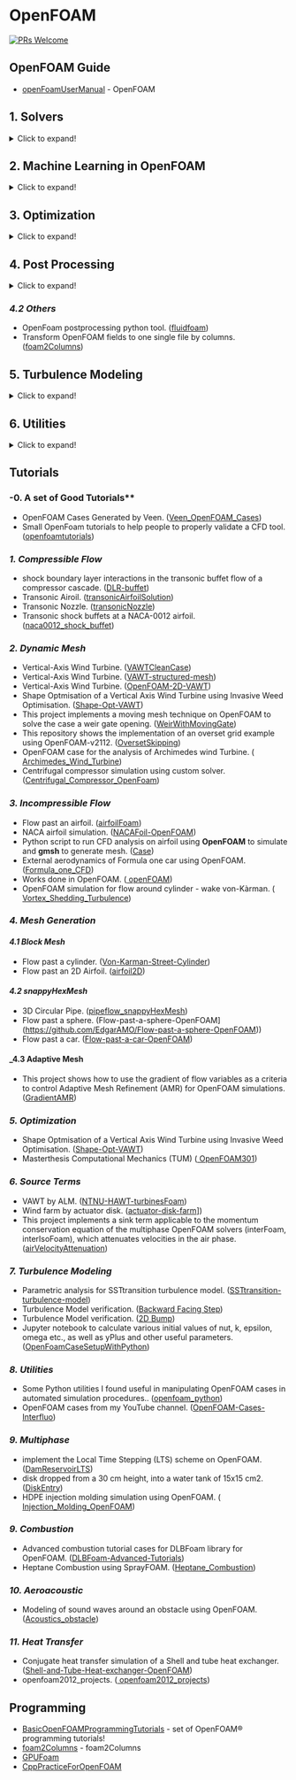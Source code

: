 # OpenFOAM

[![PRs Welcome](https://img.shields.io/badge/PRs-welcome-brightgreen.svg?style=flat-square)](http://makeapullrequest.com)

## **OpenFOAM Guide**
* [openFoamUserManual](https://github.com/yunoicytail/openFoamUserManual) - OpenFOAM


## **1. Solvers**
<details>
  <summary>Click to expand!</summary>
  
### _1.1 Aeroacoustics_
* Aeroacoustic Solver for weakly compressible flows. ([Hybrid-Methods-in-Openfoam](https://github.com/jiaqiwang969/Hybrid-Methods-in-Openfoam))
* Dynamic Library for Computational Aeroacoustics. ([libAcoustics](https://github.com/unicfdlab/libAcoustics))
* Density based OpenFOAM solvers for Computational Aeroacoustics. ([caafoam](https://github.com/vdalessa/caafoam))

### _1.2 Compressible Flow_
* Density based solver for steady and unsteady simulation of high speed compressible flows. ([rhoDST](https://github.com/DSTECHNO/rhoDST))
* modification of rhoCentralFoam with RK4 schme. ([rhoCentralRKFoam](https://github.com/jiaqiwang969/rhoCentralRKFoam), [rhoCentralRK4Foam](https://github.com/SiboLi666/rhoCentralRK4Foam), [rhoCentralFoamRK4Sponge](https://github.com/jiaqiwang969/rhoCentralFoamRK4Sponge))
* Implict Coupled Simulations. ([ICSFoam](https://github.com/stefanoOliani/ICSFoam))
* Energy conserving numerical flux is coupled with AUSM+up dissipative fluxes. ([rhoEnergyFoam](https://github.com/davidem88/rhoEnergyFoam))

#### _1.2.1 All Mach Number_
* Semi-implicit hybrid solver based on Kurgranov-Tadmore scheme and PISO method. ([pisoCentralFoam](https://github.com/unicfdlab/pisoCentralFoam))

### _1.3 Combustion_
* A library for OpenFOAM to handel the PLOG keywords in reactions. ([PLOGArrheniusReactions](https://github.com/ZmengXu/PLOGArrheniusReactions))
* Transported JPDF Library and Solver for Reactive Flow Simulation. ([pdfFoam](https://github.com/wildmichael/pdfFoam))
* Using Cantera to calculate species reaction rates. ([CanteraChemistryModel](https://github.com/ZhangYanTJU/CanteraChemistryModel))
* This solver calls Cantera to update T psi mu alpha D in OpenFOAM. ([reactingCanteraFoam](https://github.com/ZhangYanTJU/reactingCanteraFoam))
* An open-source dynamic load balancing model for fast reacting flow simulations. ([DLBFoam](https://github.com/Aalto-CFD/DLBFoam))
* Implementation of Chemical Explosive Mode Analysis in OpenFOAM. ([CEMAFoam](https://github.com/Aalto-CFD/CEMAFoam))

### _1.4 High-Order Methods_

#### _1.4.1 Discontinuous Galerkin Method_
* High Order Parallel Extensible CFD software. ([HopeFOAM](https://github.com/HopeFOAM/HopeFOAM)))

#### _1.4.2 Weighted Essentially Non-Oscillatory_
* WENO for FVM. ([WENOEXT](https://github.com/WENO-OF/WENOEXT))

### _1.5 Hybrid Solvers_
* Collection of hybrid Central solvers. ([hybridCentralSolvers ](https://github.com/unicfdlab/hybridCentralSolvers))

### _1.6 Immersed Boundary Method_
* Consistent closures for Euler-Lagrange models of bi-disperse gas-particle suspensions derived from particle-resolved direct numerical simulations. ([openHFDIB](https://github.com/fmuni/openHFDIB))

### _1.7 Multiphase_
* Volume of fluid solvers for turbulent isothermal multiphase flows. ([varRhoTurbVOF](https://github.com/wenyuan-fan/varRhoTurbVOF_2))
* blastFoam. ([blastFoam](https://github.com/synthetik-technologies/blastfoam)]
* A porous multiphase toolbox. ([porousMultiphaseFoam](https://github.com/phorgue/porousMultiphaseFoam))
* Lagrangian Particle Tracking on a GPU. ([GPULagrangianFoam](https://github.com/geekynils/GPULagrangianFoam)) - ([Thesis Link](https://github.com/geekynils/Thesis))
* Simulation of wave dynamics. ([olaFlow](https://github.com/phicau/olaFlow))
* A VoF-based multiphase solver including heat transfer. ([thermocapillaryInterFoam](https://github.com/pzimbrod/thermocapillaryInterFoam))
* Fluid-particle coupling for multiphase flow based on PhasicFlow. ([PhasicFlow-coupling](https://github.com/PhasicFlow/PhasicFlow-coupling))

### _1.8 Molecular Dynamics_

#### _1.8.1 DSMC_
* hyStrath. ([hyStrath](https://github.com/vincentcasseau/hyStrath))

#### _1.8.2 DUGKS_
* Discrete unified gas kinetic scheme. ([dugksFoam](https://github.com/zhulianhua/dugksFoam))

### _1.9 Source Terms_
* Actuator line modeling of vertical-axis turbines. ([turbinesFoam](https://github.com/turbinesFoam/turbinesFoam))
* Generalization of Erik Svenning's solver. ([multipleDiskSimpleFoam](https://github.com/EdgarAMO/multipleDiskSimpleFoam))
* Actuator Cylinder. ([actuatorCylinderSimpleFoam](https://github.com/EdgarAMO/actuatorCylinderSimpleFoam-solver))
* Modified OpenFOAM solvers for accademic use. ([plasmaFOAM](https://github.com/GeorgeVafakos/plasmaFOAM))

### _1.10 Others_
* several additional solvers for OpenFOAM. ([myFoam](https://github.com/furstj/myFoam))
* Dual-mesh hybrid LES/RANS solver. (hybridFoam](https://github.com/xiaoh/hybridFoam))
* Diagonally Implict Runge-Kutta (3rd order, 3 stages) ([dirk3Foam](https://github.com/vdalessa/dirk3Foam))

### _1.11 Libararies and Boundary Conditions_
* Partially reflecting and non-reflecting boundary conditions for simulation of compressible viscous flow. ([NSCBC-openfoam](https://github.com/jiaqiwang969/NSCBC-openfoam))
* LEMOS (University of Rostock) addons for OpenFOAM-2.4.x ([LEMOS-2.4.x](https://github.com/LEMOS-Rostock/LEMOS-2.4.x))
* A real-fluid based thermophysicalModels library OF-6. ([realFluidThermophysicalModels-6](https://github.com/danhnam11/realFluidThermophysicalModels-6))
</details>
  
## **2. Machine Learning in OpenFOAM**
<details>
  <summary>Click to expand!</summary>

* [smartsim-openFOAM](https://github.com/CrayLabs/smartsim-openFOAM)
* Flowtorch. ([flowtorch](https://github.com/FlowModelingControl/flowtorch))
* PythonFOAM: In-situ data analyses with OpenFOAM and Python. ([PythonFOAM](https://github.com/argonne-lcf/PythonFOAM))
* Deploying deep learning in OpenFOAM with TensorFlow. ([TensorFlowFoam](https://github.com/argonne-lcf/TensorFlowFoam))
* Thoughts about ML committee for OpenFOAM. ([mlfoam](https://github.com/OFDataCommittee/mlfoam))
* DRLinFluids is a flexible package to utilize Deep Reinforcement Learning in the field of Computational Fluid Dynamics ([DRLinFluids](https://github.com/venturi123/DRLinFluids))
</details>

## **3. Optimization**
<details>
  <summary>Click to expand!</summary>
  
* Optimal Shape Design in External. ([shapeOptimizationFoam](https://github.com/joslorgom/shapeOptimizationFoam))
* Discrete Adjoint with OpenFOAM. ([dafoam](https://github.com/mdolab/dafoam))
</details>

## **4. Post Processing**
<details>
  <summary>Click to expand!</summary>

### _4.1 Reduced-Order Modeling_
* [AccelerateCFD_CE](https://github.com/IllinoisRocstar/AccelerateCFD_CE) - AccelerateCFD
* [ITHACA-FV ](https://github.com/mathLab/ITHACA-FV) - POD-Galerkin reduced order methods for CFD using Finite Volume Discretisation: vortex shedding around a circular cylinder, 2017.
* [mlfoam](https://github.com/AndreWeiner/mlfoam) - OpenFOAM technical committee on data-driven modeling
* [pythonPal](https://bitbucket.org/ScimonUCD/pythonpal/src/master/) - Python interpreters to interact with OpenFOAM.
</details>

### _4.2 Others_
* OpenFoam postprocessing python tool. ([fluidfoam](https://github.com/fluiddyn/fluidfoam))
* Transform OpenFOAM fields to one single file by columns. ([foam2Columns](https://github.com/ZhangYanTJU/foam2Columns))


## **5. Turbulence Modeling**
<details>
  <summary>Click to expand!</summary>
  
* ShihQuadraticKE turbulence model. ([OpenFOAM](https://github.com/sagarsaroha18/OpenFOAM))
* Several additional models. ([myTurbulenceModels](https://github.com/furstj/myTurbulenceModels))
* Dynamic Smagorinsky. ([dynamicSmagorinsky](https://github.com/ZhangYanTJU/dynamicSmagorinsky))
* A library for wall-modelled Large-Eddy Simulation in OpenFOAM. Mirrored from. ([libWallModelledLES](https://github.com/timofeymukha/libWallModelledLES))
* A set of codes developed for LES in OpenFOAM. ([TurbLab](https://github.com/syavash20/TurbLab))
* Low-Reynolds rough wall functions for the kOmegaSST model from OpenFOAM. ([lowReRoughWallBCs](https://github.com/esteldunedain/lowReRoughWallBCs))
* The library and utilities for combining URANS and LES approaches for modelling turbulent flows by means of zonal isolation of the computational domain. ([hybridTurbulenceModel](https://github.com/eacfd/hybridTurbulenceModel))
</details>

## **6. Utilities**
<details>
  <summary>Click to expand!</summary>
  
* Computational Fluid Dynamics (CFD) for FreeCAD based on OpenFOAM solver. ([CfdOF](https://github.com/jaheyns/CfdOF))
* How to choose the right schemes in openFOAM. ([fvSchemes](https://github.com/Veenxz/fvSchemes))
* Scale-selective discretization scheme implementation for OpenFOAM. ([SSDFoam](https://github.com/Aalto-CFD/SSDFoam))
</details>

## **Tutorials**

### -0. A set of Good Tutorials**
* OpenFOAM Cases Generated by Veen. ([Veen_OpenFOAM_Cases](https://github.com/Veenxz/Veen_OpenFOAM_Cases))
* Small OpenFoam tutorials to help people to properly validate a CFD tool. ([openfoamtutorials](https://gitlab.com/mAlletto/openfoamtutorials/-/tree/master))

### _1. Compressible Flow_

* shock boundary layer interactions in the transonic buffet flow of a compressor cascade. ([DLR-buffet](https://github.com/jiaqiwang969/DLR-buffet))
* Transonic Airoil. ([transonicAirfoilSolution](https://github.com/tahayasardemir/transonicAirfoilSolution))
* Transonic Nozzle. ([transonicNozzle](https://github.com/tahayasardemir/transonicNozzle))
* Transonic shock buffets at a NACA-0012 airfoil. ([naca0012_shock_buffet](https://github.com/AndreWeiner/naca0012_shock_buffet))

### _2. Dynamic Mesh_

* Vertical-Axis Wind Turbine. ([VAWTCleanCase](https://github.com/h7ris/VAWTCleanCase))
* Vertical-Axis Wind Turbine. ([VAWT-structured-mesh](https://github.com/EdgarAMO/VAWT-structured-mesh))
* Vertical-Axis Wind Turbine. ([OpenFOAM-2D-VAWT](https://github.com/traviscarrigan/OpenFOAM-2D-VAWT))
* Shape Optmisation of a Vertical Axis Wind Turbine using Invasive Weed Optimisation. ([Shape-Opt-VAWT](https://github.com/pranshupant/Shape-Opt-VAWT))
* This project implements a moving mesh technique on OpenFOAM to solve the case a weir gate opening. ([WeirWithMovingGate](https://github.com/esteldunedain/WeirWithMovingGate))
* This repository shows the implementation of an overset grid example using OpenFOAM-v2112. ([OversetSkipping](https://github.com/esteldunedain/OversetSkipping))
* OpenFOAM case for the analysis of Archimedes wind Turbine. ([ Archimedes_Wind_Turbine](https://github.com/barbariansubhkaran/Archimedes_Wind_Turbine))
* Centrifugal compressor simulation using custom solver. ([Centrifugal_Compressor_OpenFoam](https://github.com/barbariansubhkaran/Centrifugal_Compressor_OpenFoam))


### _3. Incompressible Flow_

* Flow past an airfoil. ([airfoilFoam](https://github.com/socrates-ferna/airfoilFoam))
* NACA airfoil simulation. ([NACAFoil-OpenFOAM](https://github.com/petebachant/NACAFoil-OpenFOAM))
* Python script to run CFD analysis on airfoil using **OpenFOAM** to simulate and **gmsh** to generate mesh. ([Case](https://github.com/enritoomey/airfoilFOAM))
* External aerodynamics of Formula one car using OpenFOAM. ([Formula_one_CFD](https://github.com/barbariansubhkaran/Formula_one_CFD))
* Works done in OpenFOAM. ([ openFOAM](https://github.com/MagnoEfren/openFOAM))
* OpenFOAM simulation for flow around cylinder - wake von-Kàrman. ([ Vortex_Shedding_Turbulence](https://github.com/davidricarteSP/Vortex_Shedding_Turbulence))


### _4. Mesh Generation_
  
#### _4.1 Block Mesh_

* Flow past a cylinder. ([Von-Karman-Street-Cylinder](https://github.com/EdgarAMO/Von-Karman-Street-Cylinder))
* Flow past an 2D Airfoil. ([airfoil2D](https://github.com/EdgarAMO/airfoil2D))

#### _4.2 snappyHexMesh_

* 3D Circular Pipe. ([pipeflow_snappyHexMesh](https://github.com/theodoreOnzGit/pipeflow_snappyHexMesh))
* Flow past a sphere. (Flow-past-a-sphere-OpenFOAM](https://github.com/EdgarAMO/Flow-past-a-sphere-OpenFOAM))
* Flow past a car. ([Flow-past-a-car-OpenFOAM](https://github.com/EdgarAMO/Flow-past-a-car-OpenFOAM))

#### _4.3 Adaptive Mesh

* This project shows how to use the gradient of flow variables as a criteria to control Adaptive Mesh Refinement (AMR) for OpenFOAM simulations. ([GradientAMR](https://github.com/esteldunedain/GradientAMR))


### _5. Optimization_

* Shape Optmisation of a Vertical Axis Wind Turbine using Invasive Weed Optimisation. ([Shape-Opt-VAWT](https://github.com/pranshupant/Shape-Opt-VAWT))
* Masterthesis Computational Mechanics (TUM) ([ OpenFOAM301](https://github.com/DennisKasper/OpenFOAM301))

### _6. Source Terms_

* VAWT by ALM. ([NTNU-HAWT-turbinesFoam](https://github.com/petebachant/NTNU-HAWT-turbinesFoam))
* Wind farm by actuator disk. ([actuator-disk-farm](https://github.com/EdgarAMO/actuator-disk-farm)])
* This project implements a sink term applicable to the momentum conservation equation of the multiphase OpenFOAM solvers (interFoam, interIsoFoam), which attenuates velocities in the air phase. ([airVelocityAttenuation](https://github.com/esteldunedain/airVelocityAttenuation))


### _7. Turbulence Modeling_

* Parametric analysis for SSTtransition turbulence model. ([SSTtransition-turbulence-model](https://github.com/jiaqiwang969/SSTtransition-turbulence-model))
* Turbulence Model verification. ([Backward Facing Step](https://github.com/jiaqiwang969/backward-step))
* Turbulence Model verification. ([2D Bump](https://github.com/jiaqiwang969/Axis-2Dbump))
* Jupyter notebook to calculate various initial values of nut, k, epsilon, omega etc., as well as yPlus and other useful parameters. ([OpenFoamCaseSetupWithPython](https://github.com/aqeelahmed168/OpenFoamCaseSetupWithPython))


### _8. Utilities_

* Some Python utilities I found useful in manipulating OpenFOAM cases in automated simulation procedures.. ([openfoam_python](https://github.com/openfoamtutorials/openfoam_python))
* OpenFOAM cases from my YouTube channel. ([OpenFOAM-Cases-Interfluo](https://github.com/Interfluo/OpenFOAM-Cases-Interfluo))


### _9. Multiphase_

* implement the Local Time Stepping (LTS) scheme on OpenFOAM. ([DamReservoirLTS](https://github.com/esteldunedain/DamReservoirLTS))
* disk dropped from a 30 cm height, into a water tank of 15x15 cm2. ([DiskEntry](https://github.com/esteldunedain/DiskEntry))
* HDPE injection molding simulation using OpenFOAM. ([ Injection_Molding_OpenFOAM](https://github.com/barbariansubhkaran/Injection_Molding_OpenFOAM))

### _9. Combustion_

* Advanced combustion tutorial cases for DLBFoam library for OpenFOAM. ([DLBFoam-Advanced-Tutorials](https://github.com/Aalto-CFD/DLBFoam-Advanced-Tutorials))
*  Heptane Combustion using SprayFOAM. ([Heptane_Combustion](https://github.com/barbariansubhkaran/Heptane_Combustion))

### _10. Aeroacoustic_
 
* Modeling of sound waves around an obstacle using OpenFOAM. ([Acoustics_obstacle](https://github.com/barbariansubhkaran/Acoustics_obstacle))


### _11. Heat Transfer_

* Conjugate heat transfer simulation of a Shell and tube heat exchanger. ([Shell-and-Tube-Heat-exchanger-OpenFOAM](https://github.com/barbariansubhkaran/Shell-and-Tube-Heat-exchanger-OpenFOAM))
*  openfoam2012_projects. ([ openfoam2012_projects](https://github.com/juliet29/openfoam2012_projects))


## **Programming**

* [BasicOpenFOAMProgrammingTutorials](https://github.com/UnnamedMoose/BasicOpenFOAMProgrammingTutorials) - set of OpenFOAM® programming tutorials!
* [foam2Columns](https://github.com/ZhangYanTJU/foam2Columns) - foam2Columns
* [GPUFoam](https://github.com/majidh87/GPUFoam)
* [CppPracticeForOpenFOAM](https://github.com/chichuDlong/CppPracticeForOpenFOAM)




